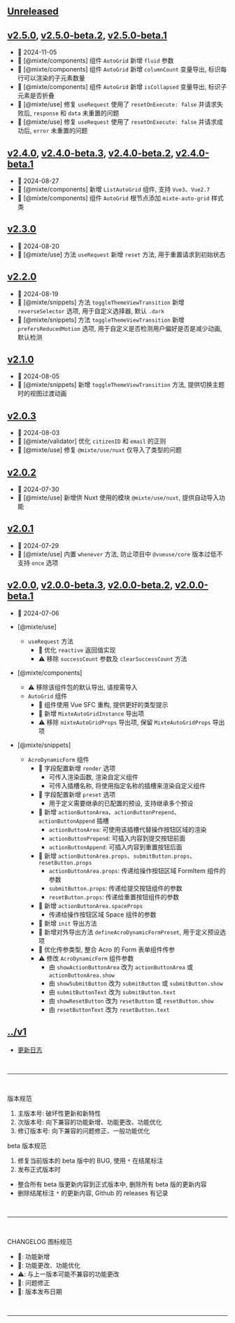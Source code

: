 ## [Unreleased]

## [v2.5.0], [v2.5.0-beta.2], [v2.5.0-beta.1]
  - 📅 2024-11-05
  - 🌟 [@mixte/components] 组件 `AutoGrid` 新增 `fluid` 参数
  - 🌟 [@mixte/components] 组件 `AutoGrid` 新增 `columnCount` 变量导出, 标识每行可以渲染的子元素数量
  - 🌟 [@mixte/components] 组件 `AutoGrid` 新增 `isCollapsed` 变量导出, 标识子元素是否折叠
  - 🐞 [@mixte/use] 修复 `useRequest` 使用了 `resetOnExecute: false` 并请求失败后, `response` 和 `data` 未重置的问题
  - 🐞 [@mixte/use] 修复 `useRequest` 使用了 `resetOnExecute: false` 并请求成功后, `error` 未重置的问题

## [v2.4.0], [v2.4.0-beta.3], [v2.4.0-beta.2], [v2.4.0-beta.1]
  - 📅 2024-08-27
  - 🌟 [@mixte/components] 新增 `ListAutoGrid` 组件, 支持 `Vue3`、`Vue2.7`
  - 💄 [@mixte/components] 组件 `AutoGrid` 根节点添加 `mixte-auto-grid` 样式类

## [v2.3.0]
  - 📅 2024-08-20
  - 🌟 [@mixte/use] 方法 `useRequest` 新增 `reset` 方法, 用于重置请求到初始状态

## [v2.2.0]
  - 📅 2024-08-19
  - 🌟 [@mixte/snippets] 方法 `toggleThemeViewTransition` 新增 `reverseSelector` 选项, 用于自定义选择器, 默认 `.dark`
  - 🌟 [@mixte/snippets] 方法 `toggleThemeViewTransition` 新增 `prefersReducedMotion` 选项, 用于自定义是否检测用户偏好是否是减少动画, 默认检测

## [v2.1.0]
  - 📅 2024-08-05
  - 🌟 [@mixte/snippets] 新增 `toggleThemeViewTransition` 方法, 提供切换主题时的视图过渡动画

## [v2.0.3]
  - 📅 2024-08-03
  - 💄 [@mixte/validator] 优化 `citizenID` 和 `email` 的正则
  - 🐞 [@mixte/use] 修复 `@mixte/use/nuxt` 仅导入了类型的问题

## [v2.0.2]
  - 📅 2024-07-30
  - 🌟 [@mixte/use] 新增供 Nuxt 使用的模块 `@mixte/use/nuxt`, 提供自动导入功能

## [v2.0.1]
  - 📅 2024-07-29
  - 💄 [@mixte/use] 内置 `whenever` 方法, 防止项目中 `@vueuse/core` 版本过低不支持 `once` 选项

## [v2.0.0], [v2.0.0-beta.3], [v2.0.0-beta.2], [v2.0.0-beta.1]
  - 📅 2024-07-06
  - [@mixte/use]
    - `useRequest`  方法
      - 💄 优化 `reactive` 返回值实现
      - ⚠️ 移除 `successCount` 参数及 `clearSuccessCount` 方法

  - [@mixte/components]
    - ⚠️ 移除该组件包的默认导出, 请按需导入
    - `AutoGrid` 组件
      - 💄 组件使用 Vue SFC 重构, 提供更好的类型提示
      - 💄 新增 `MixteAutoGridInstance` 导出项
      - ⚠️ 移除 `mixteAutoGridProps` 导出项, 保留 `MixteAutoGridProps` 导出项
      
  - [@mixte/snippets]
    - `AcroDynamicForm` 组件
      - 🌟 字段配置新增 `render` 选项
        - 可传入渲染函数, 渲染自定义组件
        - 可传入插槽名称, 将使用指定名称的插槽来渲染自定义组件
      - 🌟 字段配置新增 `preset` 选项
        - 用于定义需要继承的已配置的预设, 支持继承多个预设
      - 🌟 新增 `actionButtonArea`、`actionButtonPrepend`、`actionButtonAppend` 插槽
        - `actionButtonArea`: 可使用该插槽代替操作按钮区域的渲染
        - `actionButtonPrepend`: 可插入内容到提交按钮前面
        - `actionButtonAppend`: 可插入内容到重置按钮后面
      - 🌟 新增 `actionButtonArea.props`、`submitButton.props`、`resetButton.props`
        - `actionButtonArea.props`: 传递给操作按钮区域 FormItem 组件的参数
        - `submitButton.props`: 传递给提交按钮组件的参数
        - `resetButton.props`: 传递给重置按钮组件的参数
      - 🌟 新增 `actionButtonArea.spaceProps`
        - 传递给操作按钮区域 Space 组件的参数
      - 🌟 新增 `init` 导出方法
      - 🌟 新增对外导出方法 `defineAcroDynamicFormPreset`, 用于定义预设选项
      - 💄 优化传参类型, 整合 Acro 的 Form 表单组件传参
      - ⚠️ 修改 `AcroDynamicForm` 组件参数
        - 由 `showActionButtonArea` 改为 `actionButtonArea` 或 `actionButtonArea.show`
        - 由 `showSubmitButton` 改为 `submitButton` 或 `submitButton.show`
        - 由 `submitButtonText` 改为 `submitButton.text`
        - 由 `showResetButton` 改为 `resetButton` 或 `resetButton.show`
        - 由 `resetButtonText` 改为 `resetButton.text`

## [../v1](https://mixte-v1.moomfe.com)
  - [更新日志](https://mixte-v1.moomfe.com/changelog)

<br>
<hr>
<br>

版本规范

1. 主版本号: 破坏性更新和新特性
2. 次版本号: 向下兼容的功能新增、功能更改、功能优化
3. 修订版本号: 向下兼容的问题修正、一般功能优化

beta 版本规范

1. 修复当前版本的 beta 版中的 BUG, 使用 `*` 在结尾标注
2. 发布正式版本时
  - 整合所有 beta 版更新内容到正式版本中, 删除所有 beta 版的更新内容
  - 删除结尾标注 `*` 的更新内容, Github 的 releases 有记录

<br>
<hr>
<br>

CHANGELOG 图标规范

- 🌟: 功能新增<br>
- 💄: 功能更改、功能优化<br>
- ⚠️: 与上一版本可能不兼容的功能更改<br>
- 🐞: 问题修正<br>
- 📅: 版本发布日期

<br>
<hr>
<br>

[Unreleased]: https://github.com/MoomFE/mixte/compare/v2.5.0...HEAD
[v2.5.0]: https://github.com/MoomFE/mixte/releases/tag/v2.5.0
[v2.5.0-beta.2]: https://github.com/MoomFE/mixte/releases/tag/v2.5.0-beta.2
[v2.5.0-beta.1]: https://github.com/MoomFE/mixte/releases/tag/v2.5.0-beta.1
[v2.4.0]: https://github.com/MoomFE/mixte/releases/tag/v2.4.0
[v2.4.0-beta.3]: https://github.com/MoomFE/mixte/releases/tag/v2.4.0-beta.3
[v2.4.0-beta.2]: https://github.com/MoomFE/mixte/releases/tag/v2.4.0-beta.2
[v2.4.0-beta.1]: https://github.com/MoomFE/mixte/releases/tag/v2.4.0-beta.1
[v2.3.0]: https://github.com/MoomFE/mixte/releases/tag/v2.3.0
[v2.2.0]: https://github.com/MoomFE/mixte/releases/tag/v2.2.0
[v2.1.0]: https://github.com/MoomFE/mixte/releases/tag/v2.1.0
[v2.0.3]: https://github.com/MoomFE/mixte/releases/tag/v2.0.3
[v2.0.2]: https://github.com/MoomFE/mixte/releases/tag/v2.0.2
[v2.0.1]: https://github.com/MoomFE/mixte/releases/tag/v2.0.1
[v2.0.0]: https://github.com/MoomFE/mixte/releases/tag/v2.0.0
[v2.0.0-beta.3]: https://github.com/MoomFE/mixte/releases/tag/v2.0.0-beta.3
[v2.0.0-beta.2]: https://github.com/MoomFE/mixte/releases/tag/v2.0.0-beta.2
[v2.0.0-beta.1]: https://github.com/MoomFE/mixte/releases/tag/v2.0.0-beta.1